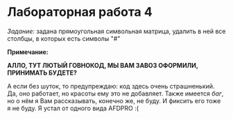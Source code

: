 # Лабораторная работа 4

*Задание:* задана прямоугольная символьная матрица, удалить в ней все столбцы, в которых есть символы "#"

**Примечание:**

**АЛЛО, ТУТ ЛЮТЫЙ ГОВНОКОД, МЫ ВАМ ЗАВОЗ ОФОРМИЛИ, ПРИНИМАТЬ БУДЕТЕ?**

А если без шуток, то предупреждаю: код здесь очень страшненький. Да, оно работает, но красоты ему это не добавляет. Также имеется *баг*, но о нём я Вам рассказывать, конечно же, не буду. И фиксить его тоже я не буду. Я устал от одного вида AFDPRO :(

